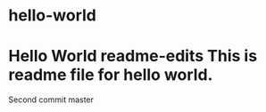 # hello-world
Hello World
 readme-edits
This is readme file for hello world.
=======
Second commit
 master
